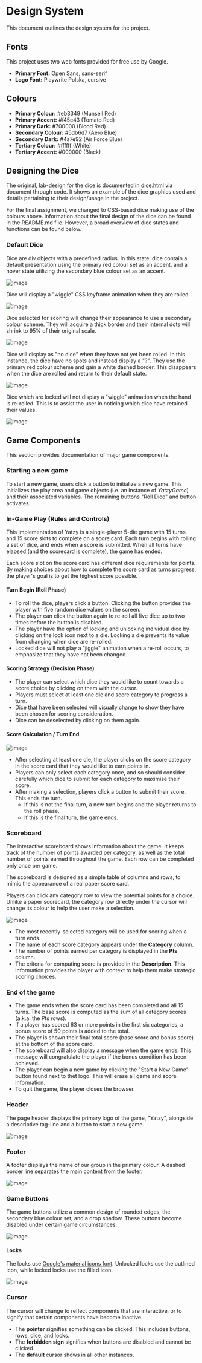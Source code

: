 # Design System

This document outlines the design system for the project.

## Fonts

This project uses two web fonts provided for free use by Google.

- **Primary Font:** Open Sans, sans-serif
- **Logo Font:** Playwrite Polska, cursive

## Colours

- **Primary Colour:** #eb3349 (Munsell Red)
- **Primary Accent:** #f45c43 (Tomato Red)
- **Primary Dark:** #700000 (Blood Red)
- **Secondary Colour:** #5db6d7 (Aero Blue)
- **Secondary Dark:** #4a7e92 (Air Force Blue)
- **Tertiary Colour:** #ffffff (White)
- **Tertiary Accent:** #000000 (Black)

## Designing the Dice

The original, lab-design for the dice is documented in [dice.html](assets\design_system\dice.html) via document through code. It shows an example of the dice graphics used and details pertaining to their design/usage in the project.

For the final assignment, we changed to CSS-based dice making use of the colours above. Information about the final design of the dice can be found in the README.md file. However, a broad overview of dice states and functions can be found below.

### Default Dice

Dice are div objects with a predefined radius. In this state, dice contain a default presentation using the primary red colour set as an accent, and a hover state utilizing the secondary blue colour set as an accent.

![image](assets\design_system\dice_1.gif)

Dice will display a "wiggle" CSS keyframe animation when they are rolled.

![image](assets\design_system\dice_2.gif)

Dice selected for scoring will change their appearance to use a secondary colour scheme. They will acquire a thick border and their internal dots will shrink to 95% of their original scale.

![image](assets\design_system\dice_3.gif)

Dice will display as "no dice" when they have not yet been rolled. In this instance, the dice have no spots and instead display a "?". They use the primary red colour scheme and gain a white dashed border. This disappears when the dice are rolled and return to their default state.

![image](assets\design_system\dice_4.gif)

Dice which are locked will not display a "wiggle" animation when the hand is re-rolled. This is to assist the user in noticing which dice have retained their values.

![image](assets\design_system\dice_5.gif)

## Game Components

This section provides documentation of major game components.

### Starting a new game

To start a new game, users click a button to initialize a new game. This initializes the play area and game objects (i.e. an instance of *YatzyGame*) and their associated variables. The remaining buttons "Roll Dice" and button activates.

### In-Game Play (Rules and Controls)

This implementation of Yatzy is a single-player 5-die game with 15 turns and 15 score slots to complete on a score card. Each turn begins with rolling a set of dice, and ends when a score is submitted. When all turns have elapsed (and the scorecard is complete), the game has ended.

Each score slot on the score card has different dice requirements for points. By making choices about how to complete the score card as turns progress, the player's goal is to get the highest score possible.

#### Turn Begin (Roll Phase)

- To roll the dice, players click a button. Clicking the button provides the player with five random dice values on the screen.
- The player can click the button again to re-roll all five dice up to two times before the button is disabled.
- The player have the option of locking and unlocking individual dice by clicking on the lock icon next to a die. Locking a die prevents its value from changing when dice are re-rolled.
- Locked dice will not play a "jiggle" animation when a re-roll occurs, to emphasize that they have not been changed.

#### Scoring Strategy (Decision Phase)

- The player can select which dice they would like to count towards a score choice by clicking on them with the cursor.
- Players must select at least one die and score category to progress a turn.
- Dice that have been selected will visually change to show they have been chosen for scoring consideration.
- Dice can be deselected by clicking on them again.

#### Score Calculation / Turn End

![image](assets\design_system\scoring_1.gif)

- After selecting at least one die, the player clicks on the score category in the score card that they would like to earn points in.
- Players can only select each category once, and so should consider carefully which dice to submit for each category to maximise their score.
- After making a selection, players click a button to submit their score. This ends the turn.
  - If this is not the final turn, a new turn begins and the player returns to the roll phase.
  - If this is the final turn, the game ends.

### Scoreboard

The interactive scoreboard shows information about the game. It keeps track of the number of points awarded per category, as well as the total number of points earned throughout the game. Each row can be completed only once per game.

The scoreboard is designed as a simple table of columns and rows, to mimic the appearance of a real paper score card.

Players can click any category row to view the potential points for a choice. Unlike a paper scorecard, the category row directly under the cursor will change its colour to help the user make a selection.

![image](assets\design_system\scoreboard.jpg)

- The most recently-selected category will be used for scoring when a turn ends.
- The name of each score category appears under the **Category** column.
- The number of points earned per category is displayed in the **Pts** column.
- The criteria for computing score is provided in the **Description**. This information provides the player with context to help them make strategic scoring choices.

### End of the game

- The game ends when the score card has been completed and all 15 turns. The base score is computed as the sum of all category scores (a.k.a. the Pts rows).
- If a player has scored 63 or more points in the first six categories, a bonus score of 50 points is added to the total.
- The player is shown their final total score (base score and bonus score) at the bottom of the score card.
- The scoreboard will also display a message when the game ends. This message will congratulate the player if the bonus condition has been achieved.
- The player can begin a new game by clicking the "Start a New Game" button found next to thet logo. This will erase all game and score information.
- To quit the game, the player closes the browser.

### Header

The page header displays the primary logo of the game, "Yatzy", alongside a descriptive tag-line and a button to start a new game.

![image](assets\design_system\header.jpg)

### Footer

A footer displays the name of our group in the primary colour. A dashed border line separates the main content from the footer.

![image](assets\design_system\footer.jpg)

### Game Buttons

The game buttons utilize a common design of rounded edges, the secondary blue colour set, and a drop shadow. These buttons become disabled under certain game circumstances.

![image](assets\design_system\gameButtons.jpg)

#### Locks

The locks use [Google's material icons font](https://fonts.google.com/icons). Unlocked locks use the outlined icon, while locked locks use the filled icon.

![image](assets\design_system\locks.jpg)

### Cursor

The cursor will change to reflect components that are interactive, or to signify that certain components have become inactive.
- The **pointer** signifies something can be clicked. This includes buttons, rows, dice, and locks.
- The **forbidden sign** signifies when buttons are disabled and cannot be clicked.
- The **default** cursor shows in all other instances.
